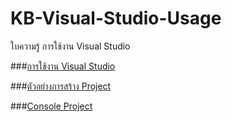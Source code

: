 # KB-Visual-Studio-Usage
ใบความรู้ การใช้งาน Visual Studio

###[การใช้งาน Visual Studio](https://github.com/Desktop-Programming-Lab-2559/KB-Visual-Studio-Usage/wiki/%E0%B8%81%E0%B8%B2%E0%B8%A3%E0%B9%83%E0%B8%8A%E0%B9%89%E0%B8%87%E0%B8%B2%E0%B8%99-Visual-Studio)

###[ตัวอย่างการสร้าง Project](https://github.com/Desktop-Programming-Lab-2559/KB-Visual-Studio-Usage/wiki/%E0%B8%95%E0%B8%B1%E0%B8%A7%E0%B8%AD%E0%B8%A2%E0%B9%88%E0%B8%B2%E0%B8%87%E0%B8%81%E0%B8%B2%E0%B8%A3%E0%B8%AA%E0%B8%A3%E0%B9%89%E0%B8%B2%E0%B8%87-Project)



###[Console Project](https://github.com/Desktop-Programming-Lab-2559/KB-Visual-Studio-Usage/wiki/Console-Project)
